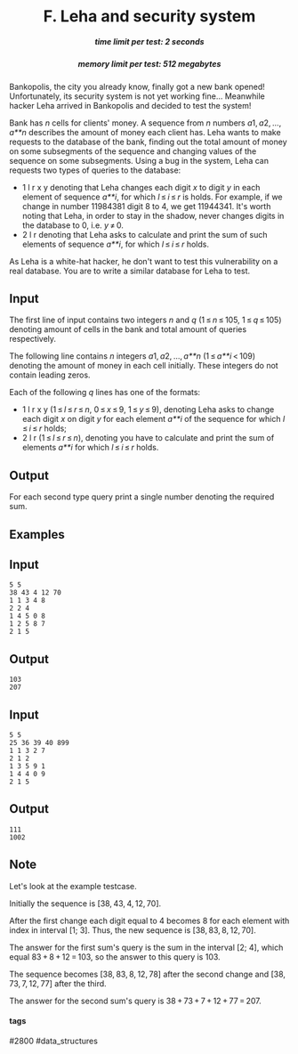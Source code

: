 <h1 style='text-align: center;'> F. Leha and security system</h1>

<h5 style='text-align: center;'>time limit per test: 2 seconds</h5>
<h5 style='text-align: center;'>memory limit per test: 512 megabytes</h5>

Bankopolis, the city you already know, finally got a new bank opened! Unfortunately, its security system is not yet working fine... Meanwhile hacker Leha arrived in Bankopolis and decided to test the system!

Bank has *n* cells for clients' money. A sequence from *n* numbers *a*1, *a*2, ..., *a**n* describes the amount of money each client has. Leha wants to make requests to the database of the bank, finding out the total amount of money on some subsegments of the sequence and changing values of the sequence on some subsegments. Using a bug in the system, Leha can requests two types of queries to the database:

* 1 l r x y denoting that Leha changes each digit *x* to digit *y* in each element of sequence *a**i*, for which *l* ≤ *i* ≤ *r* is holds. For example, if we change in number 11984381 digit 8 to 4, we get 11944341. It's worth noting that Leha, in order to stay in the shadow, never changes digits in the database to 0, i.e. *y* ≠ 0.
* 2 l r denoting that Leha asks to calculate and print the sum of such elements of sequence *a**i*, for which *l* ≤ *i* ≤ *r* holds.

As Leha is a white-hat hacker, he don't want to test this vulnerability on a real database. You are to write a similar database for Leha to test.

## Input

The first line of input contains two integers *n* and *q* (1 ≤ *n* ≤ 105, 1 ≤ *q* ≤ 105) denoting amount of cells in the bank and total amount of queries respectively. 

The following line contains *n* integers *a*1, *a*2, ..., *a**n* (1 ≤ *a**i* < 109) denoting the amount of money in each cell initially. These integers do not contain leading zeros.

Each of the following *q* lines has one of the formats:

* 1 l r x y (1 ≤ *l* ≤ *r* ≤ *n*, 0 ≤ *x* ≤ 9, 1 ≤ *y* ≤ 9), denoting Leha asks to change each digit *x* on digit *y* for each element *a**i* of the sequence for which *l* ≤ *i* ≤ *r* holds;
* 2 l r (1 ≤ *l* ≤ *r* ≤ *n*), denoting you have to calculate and print the sum of elements *a**i* for which *l* ≤ *i* ≤ *r* holds.
## Output

For each second type query print a single number denoting the required sum.

## Examples

## Input


```
5 5  
38 43 4 12 70  
1 1 3 4 8  
2 2 4  
1 4 5 0 8  
1 2 5 8 7  
2 1 5  

```
## Output


```
103  
207  

```
## Input


```
5 5  
25 36 39 40 899  
1 1 3 2 7  
2 1 2  
1 3 5 9 1  
1 4 4 0 9  
2 1 5  

```
## Output


```
111  
1002  

```
## Note

Let's look at the example testcase.

Initially the sequence is [38, 43, 4, 12, 70]. 

After the first change each digit equal to 4 becomes 8 for each element with index in interval [1; 3]. Thus, the new sequence is [38, 83, 8, 12, 70].

The answer for the first sum's query is the sum in the interval [2; 4], which equal 83 + 8 + 12 = 103, so the answer to this query is 103.

The sequence becomes [38, 83, 8, 12, 78] after the second change and [38, 73, 7, 12, 77] after the third.

The answer for the second sum's query is 38 + 73 + 7 + 12 + 77 = 207.



#### tags 

#2800 #data_structures 
